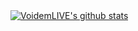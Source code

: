 <a href="https://github.com/voidemlive">
  <img align="center" src="https://github-readme-stats.anuraghazra1.vercel.app/api?username=VoidemLIVE&show_icons=true&include_all_commits=true&theme=radical&count_private=true" alt="VoidemLIVE's github stats" />
</a>

